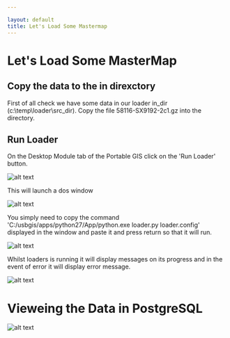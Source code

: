 ```yaml
---

layout: default
title: Let's Load Some Mastermap
---
```


# Let's Load Some MasterMap #

## Copy the data to the in direxctory ##

First of all check we have some data in our loader in_dir (c:\temp\loader\src_dir). Copy the file 58116-SX9192-2c1.gz into the directory.

## Run Loader ##

On the Desktop Module tab of the Portable GIS click on the 'Run Loader' button.

![alt text](http://aileenh.github.io/images/image4.JPG "Run Loader")

This will launch a dos window 

![alt text](http://aileenh.github.io/images/image12.JPG "Run Loader")

You simply need to copy the command 'C:/usbgis/apps/python27/App/python.exe loader.py loader.config' displayed in the window and paste it and press return so that it will run.

![alt text](http://aileenh.github.io/images/image13.JPG "Run Loader")

Whilst loaders is running it will display messages on its progress and in the event of error it will display error message.

![alt text](http://aileenh.github.io/images/image14.JPG "Loader run")

# Vieweing the Data in PostgreSQL #


![alt text](http://aileenh.github.io/images/image15.JPG "Run Loader")




